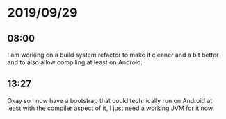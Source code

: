 # 2019/09/29

## 08:00

I am working on a build system refactor to make it cleaner and a bit better
and to also allow compiling at least on Android.

## 13:27

Okay so I now have a bootstrap that could technically run on Android at least
with the compiler aspect of it, I just need a working JVM for it now.
